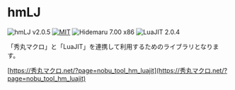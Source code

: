 # hmLJ

![hmLJ v2.0.5](https://img.shields.io/badge/hmLN-v2.0.5-6479ff.svg)
[![MIT](https://img.shields.io/badge/license-MIT-blue.svg?style=flat)](LICENSE)
![Hidemaru 7.00 x86](https://img.shields.io/badge/Hidemaru-v7.00_(32bit_version_only)-6479ff.svg)
![LuaJIT 2.0.4](https://img.shields.io/badge/LuaJIT-v2.0.4-6479ff.svg?logo=lua&logoColor=white)

「秀丸マクロ」と「LuaJIT」を連携して利用するためのライブラリとなります。

[https://秀丸マクロ.net/?page=nobu_tool_hm_luajit](https://秀丸マクロ.net/?page=nobu_tool_hm_luajit)